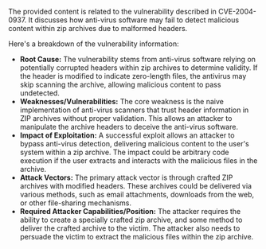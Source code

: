 The provided content is related to the vulnerability described in CVE-2004-0937. It discusses how anti-virus software may fail to detect malicious content within zip archives due to malformed headers.

Here's a breakdown of the vulnerability information:

*   **Root Cause:** The vulnerability stems from anti-virus software relying on potentially corrupted headers within zip archives to determine validity. If the header is modified to indicate zero-length files, the antivirus may skip scanning the archive, allowing malicious content to pass undetected.
*   **Weaknesses/Vulnerabilities:** The core weakness is the naive implementation of anti-virus scanners that trust header information in ZIP archives without proper validation. This allows an attacker to manipulate the archive headers to deceive the anti-virus software.
*   **Impact of Exploitation:** A successful exploit allows an attacker to bypass anti-virus detection, delivering malicious content to the user's system within a zip archive. The impact could be arbitrary code execution if the user extracts and interacts with the malicious files in the archive.
*   **Attack Vectors:** The primary attack vector is through crafted ZIP archives with modified headers. These archives could be delivered via various methods, such as email attachments, downloads from the web, or other file-sharing mechanisms.
*   **Required Attacker Capabilities/Position:** The attacker requires the ability to create a specially crafted zip archive, and some method to deliver the crafted archive to the victim. The attacker also needs to persuade the victim to extract the malicious files within the zip archive.
